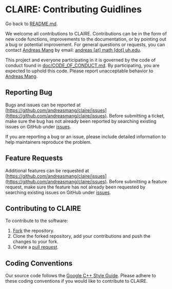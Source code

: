 # CLAIRE: Contributing Guidlines

Go back to [README.md](../README.md).

We welcome all contributions to CLAIRE. Contributions can be in the form of new code functions, improvements to the documentation, or by pointing out a bug or potential improvement. For general questions or requests, you can contact [Andreas Mang](http://math.uh.edu/~andreas) by email: [andreas [at] math [dot] uh.edu](mailto:andreas@math.uh.edu).

This project and everyone participating in it is governed by the code of conduct found in [doc/CODE_OF_CONDUCT.md](doc/CODE_OF_CONDUCT.md). By participating, you are expected to uphold this code. Please report unacceptable behavior to [Andreas Mang](mailto:andreas@math.uh.edu).


## Reporting Bug

Bugs and issues can be reported at [https://github.com/andreasmang/claire/issues](https://github.com/andreasmang/claire/issues). Before submitting a ticket, make sure the bug has not already been reported by searching existing issues on GitHub under [issues](https://github.com/andreasmang/claire/issues).

If you are reporting a bug or an issue, please include detailed information to help maintainers reproduce the problem.


## Feature Requests

Additional features can be requested at [https://github.com/andreasmang/claire/issues](https://github.com/andreasmang/claire/issues). Before submitting a feature request, make sure the feature has not already been requested by searching existing issues on GitHub under [issues](https://github.com/andreasmang/claire/issues).


## Contributing to CLAIRE

To contribute to the software:

1. [Fork](https://docs.github.com/en/free-pro-team@latest/github/getting-started-with-github/fork-a-repo) the repository.
2. Clone the forked repository, add your contributions and push the changes to your fork.
3. Create a [pull request](https://github.com/andreasmang/claire/pulls).


## Coding Conventions

Our source code follows the [Google C++ Style Guide](https://google.github.io/styleguide/cppguide.html). Please adhere to these coding conventions if you would like to contribute to CLAIRE.
